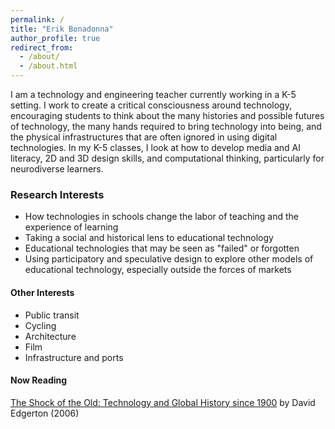 ```yaml
---
permalink: /
title: "Erik Bonadonna"
author_profile: true
redirect_from: 
  - /about/
  - /about.html
---
```


I am a technology and engineering teacher currently working in a K-5 setting. I work to create a critical consciousness around technology, encouraging students to think about the many histories and possible futures of technology, the many hands required to bring technology into being, and the physical infrastructures that are often ignored in using digital technologies. In my K-5 classes, I look at how to develop media and AI literacy, 2D and 3D design skills, and computational thinking, particularly for neurodiverse learners.

### Research Interests 
- How technologies in schools change the labor of teaching and the experience of learning
- Taking a social and historical lens to educational technology
- Educational technologies that may be seen as "failed" or forgotten
- Using participatory and speculative design to explore other models of educational technology, especially outside the forces of markets

#### Other Interests
- Public transit
- Cycling
- Architecture
- Film
- Infrastructure and ports

#### Now Reading
[The Shock of the Old: Technology and Global History since 1900](https://bookshop.org/p/books/the-shock-of-the-old-technology-and-global-history-since-1900-hans-rausing-professor-david-edgerton/bc61ce1a8110ebfb?ean=9780199832613&next=t) by David Edgerton (2006)